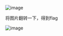 ![image](https://github.com/user-attachments/assets/f9bc4f37-f78a-4957-9545-eae87340e35d)

将图片翻转一下，得到flag

![image](https://github.com/user-attachments/assets/0b5e75f6-446f-49c8-9d4f-1ee1db8dba6c)
